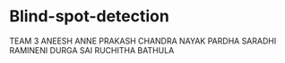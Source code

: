 # Blind-spot-detection
TEAM 3
ANEESH ANNE
PRAKASH CHANDRA NAYAK
PARDHA SARADHI RAMINENI
DURGA SAI RUCHITHA BATHULA
